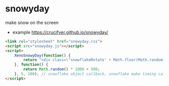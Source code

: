 # snowyday
make snow on the screen

* example https://crucifyer.github.io/snowyday/

```html
<link rel="stylesheet" href="snowyday.css">
<script src="snowyday.js"></script>
<script>
	XenoSnowyDay(function() {
		return "<div class=\"snowflakeRotate' + Math.floor(Math.random() * 6) + '\">\u2744\uFE0F</div>"; // img tag, <div style="color:~~~">*</div> ~~~ must tag.
	}, function() {
		return Math.random() * 1000 + 500;
	}, 5, 100); // snowflake object callback, snowflake make timing callback, animation interval, max objects
</script>
```